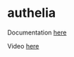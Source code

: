 # authelia

Documentation [here](https://docs.technotim.live/posts/authelia-traefik/)

Video [here](https://www.youtube.com/watch?v=u6H-Qwf4nZA)
